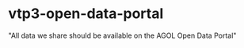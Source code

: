 vtp3-open-data-portal
=====================

"All data we share should be available on the AGOL Open Data Portal"
